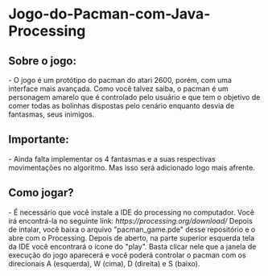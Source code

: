 # Jogo-do-Pacman-com-Java-Processing

<h2>Sobre o jogo:</h2>
- O jogo é um protótipo do pacman do atari 2600, porém, com uma interface mais avançada. 
Como você talvez saiba,  o pacman é um personagem amarelo que é controlado pelo usuário 
e que tem o objetivo de comer todas as bolinhas dispostas pelo cenário enquanto desvia de 
fantasmas, seus inimigos. 

<h2>Importante: </h2>
- Ainda falta implementar os 4 fantasmas e a suas respectivas movimentações no algoritmo. Mas isso será adicionado logo mais afrente.

<h2>Como jogar? </h2>
- É necessário que você instale a IDE do processing no computador. 
Você irá encontrá-la no seguinte link: <i>https://processing.org/download/</i>
Depois de intalar, você baixa o arquivo "pacman_game.pde" desse repositório e o abre
com o Processing. Depois de aberto, na parte superior esquerda tela da IDE você encontrará
o ícone do "play". Basta clicar nele que a janela de execução do jogo aparecerá e você poderá
controlar o pacman com os direcionais A (esquerda), W (cima), D (direita) e S (baixo).

